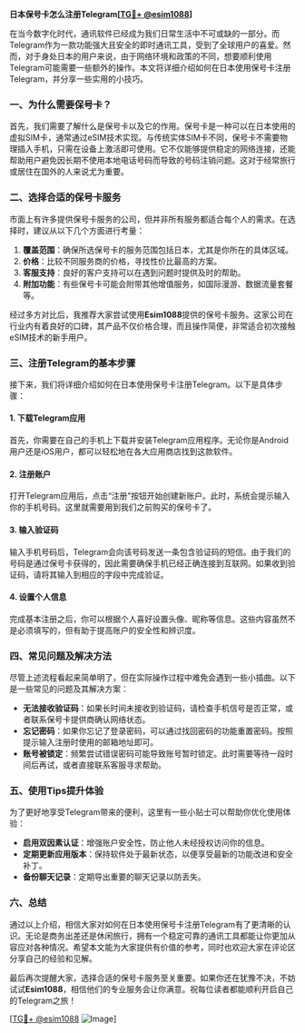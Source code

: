 **日本保号卡怎么注册Telegram[[TG💪+ @esim1088](https://t.me/s/esim1088)]**

在当今数字化时代，通讯软件已经成为我们日常生活中不可或缺的一部分。而Telegram作为一款功能强大且安全的即时通讯工具，受到了全球用户的喜爱。然而，对于身处日本的用户来说，由于网络环境和政策的不同，想要顺利使用Telegram可能需要一些额外的操作。本文将详细介绍如何在日本使用保号卡注册Telegram，并分享一些实用的小技巧。

### 一、为什么需要保号卡？

首先，我们需要了解什么是保号卡以及它的作用。保号卡是一种可以在日本使用的虚拟SIM卡，通常通过eSIM技术实现。与传统实体SIM卡不同，保号卡不需要物理插入手机，只需在设备上激活即可使用。它不仅能够提供稳定的网络连接，还能帮助用户避免因长期不使用本地电话号码而导致的号码注销问题。这对于经常旅行或居住在国外的人来说尤为重要。

### 二、选择合适的保号卡服务

市面上有许多提供保号卡服务的公司，但并非所有服务都适合每个人的需求。在选择时，建议从以下几个方面进行考量：

1. **覆盖范围**：确保所选保号卡的服务范围包括日本，尤其是你所在的具体区域。
2. **价格**：比较不同服务商的价格，寻找性价比最高的方案。
3. **客服支持**：良好的客户支持可以在遇到问题时提供及时的帮助。
4. **附加功能**：有些保号卡可能会附带其他增值服务，如国际漫游、数据流量套餐等。

经过多方对比后，我推荐大家尝试使用**Esim1088**提供的保号卡服务。这家公司在行业内有着良好的口碑，其产品不仅价格合理，而且操作简便，非常适合初次接触eSIM技术的新手用户。

### 三、注册Telegram的基本步骤

接下来，我们将详细介绍如何在日本使用保号卡注册Telegram。以下是具体步骤：

#### 1. 下载Telegram应用
首先，你需要在自己的手机上下载并安装Telegram应用程序。无论你是Android用户还是iOS用户，都可以轻松地在各大应用商店找到这款软件。

#### 2. 注册账户
打开Telegram应用后，点击“注册”按钮开始创建新账户。此时，系统会提示输入你的手机号码。这里就需要用到我们之前购买的保号卡了。

#### 3. 输入验证码
输入手机号码后，Telegram会向该号码发送一条包含验证码的短信。由于我们的号码是通过保号卡获得的，因此需要确保手机已经正确连接到互联网。如果收到验证码，请将其输入到相应的字段中完成验证。

#### 4. 设置个人信息
完成基本注册之后，你可以根据个人喜好设置头像、昵称等信息。这些内容虽然不是必须填写的，但有助于提高账户的安全性和辨识度。

### 四、常见问题及解决方法

尽管上述流程看起来简单明了，但在实际操作过程中难免会遇到一些小插曲。以下是一些常见的问题及其解决方案：

- **无法接收验证码**：如果长时间未接收到验证码，请检查手机信号是否正常，或者联系保号卡提供商确认网络状态。
- **忘记密码**：如果你忘记了登录密码，可以通过找回密码的功能重置密码。按照提示输入注册时使用的邮箱地址即可。
- **账号被锁定**：频繁尝试错误密码可能导致账号暂时锁定。此时需要等待一段时间后再试，或者直接联系客服寻求帮助。

### 五、使用Tips提升体验

为了更好地享受Telegram带来的便利，这里有一些小贴士可以帮助你优化使用体验：

- **启用双因素认证**：增强账户安全性，防止他人未经授权访问你的信息。
- **定期更新应用版本**：保持软件处于最新状态，以便享受最新的功能改进和安全补丁。
- **备份聊天记录**：定期导出重要的聊天记录以防丢失。

### 六、总结

通过以上介绍，相信大家对如何在日本使用保号卡注册Telegram有了更清晰的认识。无论是商务出差还是休闲旅行，拥有一个稳定可靠的通讯工具都能让你更加从容应对各种情况。希望本文能为大家提供有价值的参考，同时也欢迎大家在评论区分享自己的经验和见解。

最后再次提醒大家，选择合适的保号卡服务至关重要。如果你还在犹豫不决，不妨试试**Esim1088**，相信他们的专业服务会让你满意。祝每位读者都能顺利开启自己的Telegram之旅！

[[TG💪+ @esim1088](https://t.me/s/esim1088) ![Image](https://i.postimg.cc/4NQfJmqS/Snipaste-2025-05-13-00-14-12.png)]